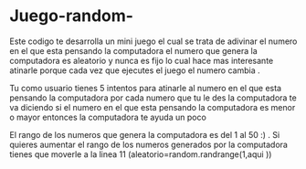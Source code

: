 # Juego-random-
Este codigo te desarrolla un mini juego el cual se trata de adivinar el numero en el que esta pensando la computadora
el numero que genera la computadora es aleatorio y nunca es fijo lo cual hace mas interesante atinarle porque 
cada vez que ejecutes el juego el numero cambia .

Tu como usuario tienes 5 intentos para atinarle al numero en el que esta pensando la computadora 
por cada numero que tu le des la computadora te va diciendo si el numero en el que esta pensando la computadora es menor o mayor entonces la computadora te ayuda un poco 

El rango de los numeros que genera la computadora es del 1 al 50 :) . Si quieres aumentar el rango de los numeros
generados por la computadora tienes que moverle a la linea 11 (aleatorio=random.randrange(1,aqui ))
